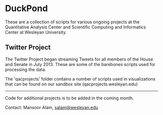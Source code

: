 DuckPond
========

These are a collection of scripts for various ongoing projects at the Quantitative Analysis Center and Scientific Computing and Informatics Center at Wesleyan University.

Twitter Project
---------------

The Twitter Project began streaming Tweets for all members of the House and Senate in July 2013. These are some of the
barebones scripts used for processing the data.

The 'qacprojects' folder contains a number of scripts used in visualizations that can be found on our sandbox site (qacprojects.wesleyan.edu)

----------------
Code for additional projects is to be added in the coming month. 

Contact: Mansoor Alam, salam@wesleyan.edu
